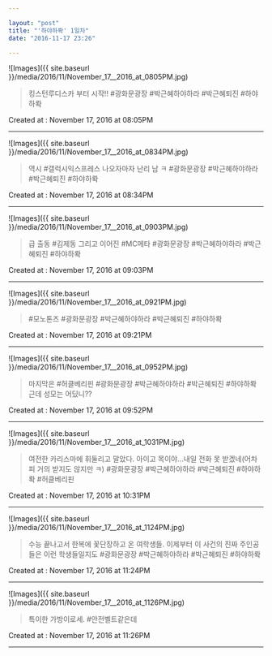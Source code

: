```yaml
---

layout: "post"  
title: "'하야하롹' 1일차"  
date: "2016-11-17 23:26"

---
```


![Images]({{ site.baseurl }}/media/2016/11/November_17__2016_at_0805PM.jpg)

> 킹스턴루디스카 부터 시작!! #광화문광장 #박근혜하야하라 #박근혜퇴진 #하야하롹

Created at : November 17, 2016 at 08:05PM

---

![Images]({{ site.baseurl }}/media/2016/11/November_17__2016_at_0834PM.jpg)

> 역시 #갤럭시익스프레스 나오자마자 난리 남 ㅋ #광화문광장 #박근혜하야하라 #박근혜퇴진 #하야하롹

Created at : November 17, 2016 at 08:34PM

---

![Images]({{ site.baseurl }}/media/2016/11/November_17__2016_at_0903PM.jpg)

> 급 출동 #김제동 그리고 이어진 #MC메타 #광화문광장 #박근혜하야하라 #박근혜퇴진 #하야하롹

Created at : November 17, 2016 at 09:03PM

---

![Images]({{ site.baseurl }}/media/2016/11/November_17__2016_at_0921PM.jpg)

> \#모노톤즈 #광화문광장 #박근혜하야하라 #박근혜퇴진 #하야하롹

Created at : November 17, 2016 at 09:21PM

---

![Images]({{ site.baseurl }}/media/2016/11/November_17__2016_at_0952PM.jpg)

> 마지막은 #허클베리핀 #광화문광장 #박근혜하야하라 #박근혜퇴진 #하야하롹 근데 성모는 어딨니??

Created at : November 17, 2016 at 09:52PM

---

![Images]({{ site.baseurl }}/media/2016/11/November_17__2016_at_1031PM.jpg)

> 여전한 카리스마에 휘둘리고 말았다. 아이고 목이야...내일 전화 못 받겠네(어차피 거의 받지도 않지만 ㅋ) #광화문광장 #박근혜하야하라 #박근혜퇴진 #하야하롹 #허클베리핀

Created at : November 17, 2016 at 10:31PM

---

![Images]({{ site.baseurl }}/media/2016/11/November_17__2016_at_1124PM.jpg)

> 수능 끝나고서 한복에 꽃단장하고 온 여학생들. 이제부터 이 사건의 진짜 주인공들은 이런 학생들일지도 #광화문광장 #박근혜하야하라 #박근혜퇴진 #하야하롹

Created at : November 17, 2016 at 11:24PM

---

![Images]({{ site.baseurl }}/media/2016/11/November_17__2016_at_1126PM.jpg)

> 특이한 가방이로세. #안전벨트같은데

Created at : November 17, 2016 at 11:26PM

---
